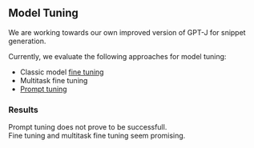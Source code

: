 ## Model Tuning

 We are working towards our own improved version of GPT-J for snippet generation.
 
 Currently, we evaluate the following approaches for model tuning:
 
 - Classic model [fine tuning](https://github.com/snipaid-nlg/model-tuning/blob/main/GPT-J-6B-8bit-HeadlineGeneration.ipynb)
 - Multitask fine tuning
 - [Prompt tuning](https://github.com/snipaid-nlg/model-tuning/blob/main/GPT-J-6B-8bit-HeadlineGeneration.ipynb)
 
 ### Results
 
Prompt tuning does not prove to be successfull. \
Fine tuning and multitask fine tuning seem promising.
